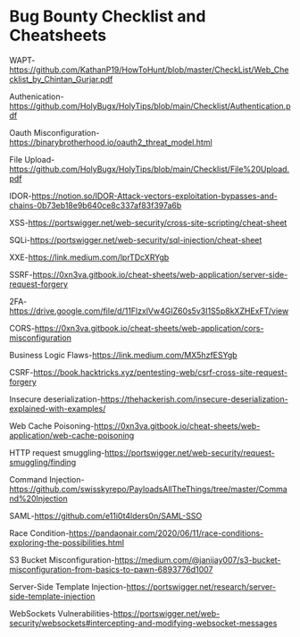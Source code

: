 # Bug Bounty Checklist and Cheatsheets

WAPT-https://github.com/KathanP19/HowToHunt/blob/master/CheckList/Web_Checklist_by_Chintan_Gurjar.pdf

Authenication-https://github.com/HolyBugx/HolyTips/blob/main/Checklist/Authentication.pdf

Oauth Misconfiguration-https://binarybrotherhood.io/oauth2_threat_model.html

File Upload-https://github.com/HolyBugx/HolyTips/blob/main/Checklist/File%20Upload.pdf

IDOR-https://notion.so/IDOR-Attack-vectors-exploitation-bypasses-and-chains-0b73eb18e9b640ce8c337af83f397a6b

XSS-https://portswigger.net/web-security/cross-site-scripting/cheat-sheet

SQLi-https://portswigger.net/web-security/sql-injection/cheat-sheet

XXE-https://link.medium.com/lprTDcXRYgb

SSRF-https://0xn3va.gitbook.io/cheat-sheets/web-application/server-side-request-forgery

2FA-https://drive.google.com/file/d/11FlzxlVw4GIZ60s5v3I1S5p8kXZHExFT/view

CORS-https://0xn3va.gitbook.io/cheat-sheets/web-application/cors-misconfiguration

Business Logic Flaws-https://link.medium.com/MX5hzfESYgb

CSRF-https://book.hacktricks.xyz/pentesting-web/csrf-cross-site-request-forgery

Insecure deserialization-https://thehackerish.com/insecure-deserialization-explained-with-examples/

Web Cache Poisoning-https://0xn3va.gitbook.io/cheat-sheets/web-application/web-cache-poisoning

HTTP request smuggling-https://portswigger.net/web-security/request-smuggling/finding

Command Injection-https://github.com/swisskyrepo/PayloadsAllTheThings/tree/master/Command%20Injection

SAML-https://github.com/e11i0t4lders0n/SAML-SSO

Race Condition-https://pandaonair.com/2020/06/11/race-conditions-exploring-the-possibilities.html

S3 Bucket Misconfiguration-https://medium.com/@janijay007/s3-bucket-misconfiguration-from-basics-to-pawn-6893776d1007

Server-Side Template Injection-https://portswigger.net/research/server-side-template-injection

WebSockets Vulnerabilities-https://portswigger.net/web-security/websockets#intercepting-and-modifying-websocket-messages